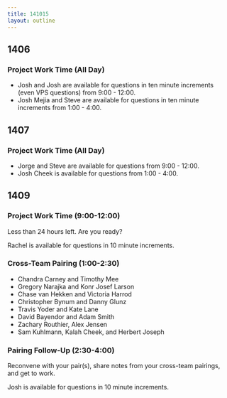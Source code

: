 ```yaml
---
title: 141015
layout: outline
---
```


## 1406

### Project Work Time  (All Day)

* Josh and Josh are available for questions in ten minute increments (even VPS questions) from 9:00 - 12:00.
* Josh Mejia and Steve are available for questions in ten minute increments from 1:00 - 4:00.

## 1407

### Project Work Time  (All Day)

* Jorge and Steve are available for questions from 9:00 - 12:00.
* Josh Cheek is available for questions from 1:00 - 4:00.

## 1409

### Project Work Time  (9:00-12:00)

Less than 24 hours left. Are you ready?

Rachel is available for questions in 10 minute increments.

### Cross-Team Pairing  (1:00-2:30)

* Chandra Carney and Timothy Mee
* Gregory Narajka and Konr Josef Larson
* Chase van Hekken and Victoria Harrod
* Christopher Bynum and Danny Glunz
* Travis Yoder and Kate Lane
* David Bayendor and Adam Smith
* Zachary Routhier, Alex Jensen
* Sam Kuhlmann, Kalah Cheek, and Herbert Joseph

### Pairing Follow-Up (2:30-4:00)

Reconvene with your pair(s), share notes from your cross-team pairings, and get to work.

Josh is available for questions in 10 minute increments.
